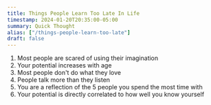 ```yaml
---
title: Things People Learn Too Late In Life
timestamp: 2024-01-20T20:35:00-05:00
summary: Quick Thought
alias: ["/things-people-learn-too-late"]
draft: false
---
```


1. Most people are scared of using their imagination
2. Your potential increases with age
3. Most people don't do what they love
4. People talk more than they listen
5. You are a reflection of the 5 people you spend the most time with
6. Your potential is directly correlated to how well you know yourself

